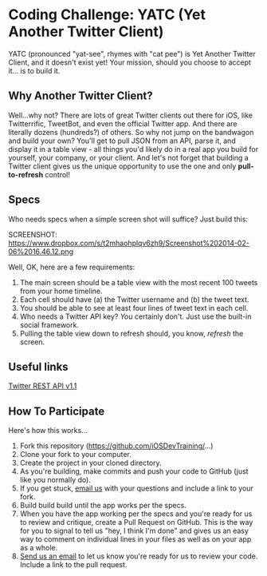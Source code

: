Coding Challenge: YATC (Yet Another Twitter Client)
====

YATC (pronounced "yat-see", rhymes with "cat pee") is Yet Another Twitter Client, and it doesn't exist yet! Your mission, should you choose to accept it... is to build it.

## Why Another Twitter Client?
Well...why not? There are lots of great Twitter clients out there for iOS, like Twitterrific, TweetBot, and even the official Twitter app. And there are literally dozens (hundreds?) of others. So why not jump on the bandwagon and build your own? You'll get to pull JSON from an API, parse it, and display it in a table view - all things you'd likely do in a real app you build for yourself, your company, or your client. And let's not forget that building a Twitter client gives us the unique opportunity to use the one and only **pull-to-refresh** control!

## Specs
Who needs specs when a simple screen shot will suffice? Just build this:

SCREENSHOT: https://www.dropbox.com/s/t2mhaohplqv6zh9/Screenshot%202014-02-06%2016.46.12.png

Well, OK, here are a few requirements:
1. The main screen should be a table view with the most recent 100 tweets from your home timeline.
2. Each cell should have (a) the Twitter username and (b) the tweet text.
3. You should be able to see at least four lines of tweet text in each cell.
4. Who needs a Twitter API key? *You* certainly don't. Just use the built-in social framework.
5. Pulling the table view down to refresh should, you know, *refresh* the screen.

## Useful links
[Twitter REST API v1.1](https://dev.twitter.com/docs/api/1.1)

## How To Participate
Here's how this works...
1. Fork this repository (https://github.com/iOSDevTraining/...)
2. Clone your fork to your computer.
3. Create the project in your cloned directory.
4. As you're building, make commits and push your code to GitHub (just like you normally do).
5. If you get stuck, [email us](mailto:iosdevtraining@roadfiresoftware.com) with your questions and include a link to your fork.
6. Build build build until the app works per the specs.
7. When you have the app working per the specs and you're ready for us to review and critique, create a Pull Request on GitHub. This is the way for you to signal to tell us "hey, I think I'm done" and gives us an easy way to comment on individual lines in your files as well as on your app as a whole.
8. [Send us an email](iosdevtraining@roadfiresoftware.com) to let us know you're ready for us to review your code. Include a link to the pull request.
